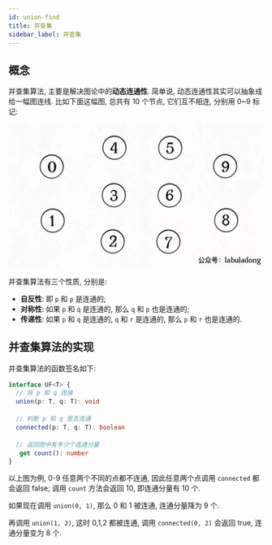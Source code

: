 ```yaml
---
id: union-find
title: 并查集
sidebar_label: 并查集
---
```


## 概念

并查集算法, 主要是解决图论中的**动态连通性**. 简单说, 动态连通性其实可以抽象成给一幅图连线. 比如下面这幅图, 总共有 10 个节点, 它们互不相连, 分别用 0~9 标记:

![union-find-1](../static/img/union-find-1.jpeg)

并查集算法有三个性质, 分别是:

- **自反性**: 即 `p` 和 `p` 是连通的;
- **对称性**: 如果 `p` 和 `q` 是连通的, 那么 `q` 和 `p` 也是连通的;
- **传递性**: 如果 `p` 和 `q` 是连通的, `q` 和 `r` 是连通的, 那么 `p` 和 `r` 也是连通的.

## 并查集算法的实现

并查集算法的函数签名如下:

```ts
interface UF<T> {
  // 将 p 和 q 连接
  union(p: T, q: T): void

  // 判断 p 和 q 是否连通
  connected(p: T, q: T): boolean

  // 返回图中有多少个连通分量
   get count(): number
}
```

以上图为例, 0-9 任意两个不同的点都不连通, 因此任意两个点调用 `connected` 都会返回 false; 调用 `count` 方法会返回 10, 即连通分量有 10 个.

如果现在调用 `union(0, 1)`, 那么 0 和 1 被连通, 连通分量降为 9 个.

再调用 `union(1, 2)`, 这时 0,1,2 都被连通, 调用 `connected(0, 2)` 会返回 true, 连通分量变为 8 个.

